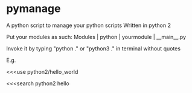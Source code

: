 # pymanage
A python script to manage your python scripts
Written in python 2

Put your modules as such:
                Modules
                   |
                python
                   |
               yourmodule
                   |
               \_\_main\_\_.py

Invoke it by typing "python ." or "python3 ." in terminal without quotes

E.g.

<<<use python2/hello_world

<<<search python2 hello
